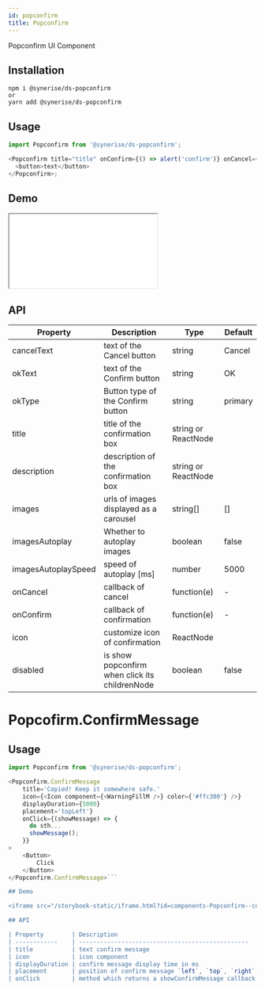 ```yaml
---
id: popconfirm
title: Popconfirm
---
```


Popconfirm UI Component

## Installation

```
npm i @synerise/ds-popconfirm
or
yarn add @synerise/ds-popconfirm
```

## Usage

```javascript
import Popconfirm from '@synerise/ds-popconfirm';

<Popconfirm title="title" onConfirm={() => alert('confirm')} onCancel={() => alert('cancel')}>
  <button>text</button>
</Popconfirm>;
```

## Demo

<iframe src="/storybook-static/iframe.html?id=components-Popconfirm--default"></iframe>

## API

| Property            | Description                                      | Type                  | Default                            |
| ------------        | ------------------------------------------------ | --------------------- | --------
| cancelText          | text of the Cancel button                        | string                | Cancel                             |
| okText              | text of the Confirm button                       | string                | OK                                 |
| okType              | Button type of the Confirm button                | string                | primary                            |
| title               | title of the confirmation box                    | string or ReactNode   |                                    |
| description         | description of the confirmation box              | string or ReactNode   |                                    |
| images              | urls of images displayed as a carousel           | string[]              | []                                 |
| imagesAutoplay      | Whether to autoplay images                       | boolean               | false                              |
| imagesAutoplaySpeed | speed of autoplay [ms]                           | number                | 5000                               |
| onCancel            | callback of cancel                               | function(e)           | -                                  |
| onConfirm           | callback of confirmation                         | function(e)           | -                                  |
| icon                | customize icon of confirmation                   | ReactNode             | <Icon type="exclamation-circle" /> |
| disabled            | is show popconfirm when click its childrenNode   | boolean               | false                              |


# Popcofirm.ConfirmMessage

## Usage

```javascript
import Popconfirm from '@synerise/ds-popconfirm';

<Popconfirm.ConfirmMessage
    title='Copied! Keep it somewhere safe.'
    icon={<Icon component={<WarningFillM />} color={'#ffc300'} />}
    displayDuration={5000}
    placement='topLeft'}
    onClick={(showMessage) => {
      do sth...
      showMessage();
    }}
>
    <Button>
        Click
    </Button>
</Popconfirm.ConfirmMessage>```

## Demo

<iframe src="/storybook-static/iframe.html?id=components-Popconfirm--confirmmessage"></iframe>

## API

| Property        | Description                                                                                                                                                           | Type                                     | Default  |
| ------------    | ------------------------------------------------                                                                                                                      | ---------------------                    | -------- |
| title           | text confirm message                                                                                                                                                  | string                                   | -        |
| icon            | icon component                                                                                                                                                        | React.ReactNode                          | -        |
| displayDuration | confirm message display time in ms                                                                                                                                    | number                                   | 5000     |
| placement       | position of confirm message `left`, `top`, `right`, `bottom`, `topLeft`, `topRight`, `bottomLeft`, `bottomRight`, `leftTop`, `leftBottom,`, `rightTop`, `rightBottom` | string                                   | `topLeft`|
| onClick         | method which returns a showConfirmMessage callback                                                                                                                    | (showConfirmMessage: () => void) => void | -        |
